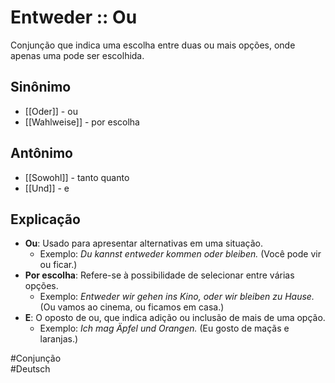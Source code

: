 # Entweder :: Ou
<!--SR:!2024-11-06,1,210-->
Conjunção que indica uma escolha entre duas ou mais opções, onde apenas uma pode ser escolhida.

## Sinônimo
- [[Oder]] - ou  
- [[Wahlweise]] - por escolha  

## Antônimo
- [[Sowohl]] - tanto quanto  
- [[Und]] - e  

## Explicação
- **Ou**: Usado para apresentar alternativas em uma situação.
  - Exemplo: *Du kannst entweder kommen oder bleiben.* (Você pode vir ou ficar.)
- **Por escolha**: Refere-se à possibilidade de selecionar entre várias opções.
  - Exemplo: *Entweder wir gehen ins Kino, oder wir bleiben zu Hause.* (Ou vamos ao cinema, ou ficamos em casa.)
- **E**: O oposto de ou, que indica adição ou inclusão de mais de uma opção.
  - Exemplo: *Ich mag Äpfel und Orangen.* (Eu gosto de maçãs e laranjas.)

#Conjunção  
#Deutsch